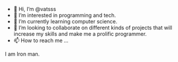 - 👋 Hi, I’m @vatsss
- 👀 I’m interested in programming and tech.
- 🌱 I’m currently learning computer science.
- 💞️ I’m looking to collaborate on different kinds of projects that will increase my skills and make me a prolific programmer.
- 📫 How to reach me ...

<!---
vatsss/vatsss is a ✨ special ✨ repository because its `README.md` (this file) appears on your GitHub profile.
You can click the Preview link to take a look at your changes.
--->I am Iron man.

